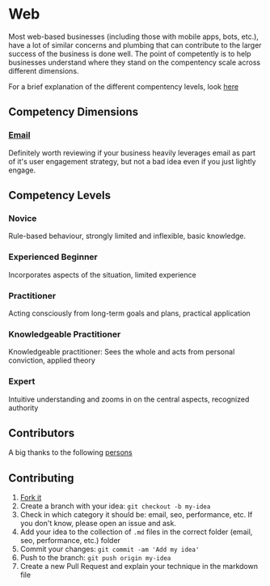 # Web 

Most web-based businesses (including those with mobile apps, bots, etc.), have a lot of similar concerns and plumbing that can contribute to the larger success of the business is done well.  The point of competently is to help businesses understand where they stand on the compentency scale across different dimensions.  

For a brief explanation of the different compentency levels, look [here](#competency-levels)

## Competency Dimensions

### [Email](email.md)

Definitely worth reviewing if your business heavily leverages email as part of it's user engagement strategy, but not a bad idea even if you just lightly engage.


<a name="competency-levels"></a>
## Competency Levels

### Novice

Rule-based behaviour, strongly limited and inflexible, basic knowledge.

### Experienced Beginner

Incorporates aspects of the situation, limited experience

### Practitioner

Acting consciously from long-term goals and plans, practical application

### Knowledgeable Practitioner

Knowledgeable practitioner: Sees the whole and acts from personal conviction, applied theory

### Expert

Intuitive understanding and zooms in on the central aspects, recognized authority

## Contributors

A big thanks to the following [persons](https://github.com/competently/web/graphs/contributors)

## Contributing

1. [Fork it](https://github.com/competently/web)
2. Create a branch with your idea: `git checkout -b my-idea`
3. Check in which category it should be: email, seo, performance, etc. If you don't know, please open an issue and ask.
4. Add your idea to the collection of `.md` files in the correct folder (email, seo, performance, etc.) folder
5. Commit your changes: `git commit -am 'Add my idea'`
6. Push to the branch: `git push origin my-idea`
7. Create a new Pull Request and explain your technique in the markdown file
